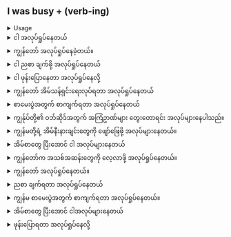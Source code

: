 ## I was busy + (verb-ing)

<details>
<summary>Usage</summary>
'ဖြစ်ခဲ့သည်' ဟူသော စကားလုံးကို အသုံးပြုသောအခါ သင်သည် အတိတ်ကာလတစ်ခု သို့မဟုတ် ယခင်က ဖြစ်ပျက်ခဲ့သော အရာတစ်ခုကို ရည်ညွှန်းနေခြင်းဖြစ်သည်။ ၎င်းကို 'အလုပ်များ' ဟူသော စကားလုံးဖြင့် ပေါင်းစပ်ခြင်းဖြင့် သင်သည် အတိတ်ကာလက သင့်အား သိမ်းပိုက်ထားသည့် အရာတစ်ခုကို ဖော်ပြနိုင်သည်။
When using the word 'was', you are referring to something in a past tense, or something that happened before. Combining it with the word 'busy' you can express something that was occupying you in a past time.
By changing 'was' to 'am' you change your message from past tense to present tense and refer to something you are doing 'now.'
</details>

<details>
<summary>ငါ အလုပ်ရှုပ်နေတယ်</summary>
"I was busy thinking."
</details>
<details>
<summary>ကျွန်တော် အလုပ်ရှုပ်နေခဲ့တယ်။</summary>

"I was busy working."
</details>
<details>
<summary>ငါ ညစာ ချက်ဖို့ အလုပ်ရှုပ်နေတယ်</summary>

"I was busy cooking dinner."
</details>
<details>
<summary>ငါ ဖုန်းပြောနေတာ အလုပ်ရှုပ်နေလို့</summary>

"I was busy talking on the phone."
</details>
<details>
<summary>ကျွန်တော် အိမ်သန့်ရှင်းရေးလုပ်ရတာ အလုပ်ရှုပ်နေတယ်</summary>

"I was busy cleaning the house."
</details>
<details>
<summary>စာမေးပွဲအတွက် စာကျက်ရတာ အလုပ်ရှုပ်နေတယ်</summary>

"I was busy studying for my test."
</details>
<details>
<summary>ကျွန်ုပ်တို့၏ ဝဘ်ဆိုဒ်အတွက် အကြံဥာဏ်များ တွေးတောရင်း အလုပ်များနေပါသည်။</summary>

"I was busy thinking of ideas for our website."
</details>
<details>
<summary>ကျွန်မတို့ရဲ့ အိမ်နီးနားချင်းတွေကို ဖျော်ဖြေဖို့ အလုပ်များနေတယ်။</summary>

"I was busy entertaining our neighbors."
</details>
<details>
<summary>အိမ်စာတွေ ပြီးအောင် ငါ အလုပ်များနေတယ်</summary>

"I was busy completing my housework."
</details>
<details>
<summary>ကျွန်တော်က အသစ်အဆန်းတွေကို လေ့လာဖို့ အလုပ်ရှုပ်နေတယ်။</summary>

"I was busy learning new things."
</details>

<details>
<summary>ကျွန်တော် အလုပ်ရှုပ်နေတယ်။</summary>
"I am busy working."
</details>
<details>
<summary>ညစာ ချက်ရတာ အလုပ်ရှုပ်နေတယ်</summary>

"I am busy cooking dinner."
</details>
<details>
<summary>ကျွန်မ စာမေးပွဲအတွက် စာကျက်ရတာ အလုပ်ရှုပ်နေတယ်။</summary>

"I am busy studying for my test."
</details>
<details>
<summary>အိမ်စာတွေ ပြီးအောင် ငါအလုပ်များနေတယ်</summary>

"I am busy completing housework."
</details>
<details>
<summary>ဖုန်းပြောရတာ အလုပ်ရှုပ်နေလို့</summary>

"I am busy talking on the phone."
</details>